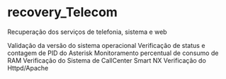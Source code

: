 # recovery_Telecom
Recuperação dos serviços de telefonia, sistema e web

Validação da versão do sistema operacional
Verificação de status e contagem de PID do Asterisk
Monitoramento percentual de consumo de RAM
Verificação do Sistema de CallCenter Smart NX
Verificação do Httpd/Apache
